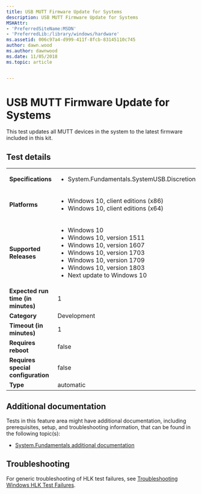 ```yaml
---
title: USB MUTT Firmware Update for Systems
description: USB MUTT Firmware Update for Systems
MSHAttr:
- 'PreferredSiteName:MSDN'
- 'PreferredLib:/library/windows/hardware'
ms.assetid: 006c97a4-d999-411f-8fcb-83145110c745
author: dawn.wood
ms.author: dawnwood
ms.date: 11/05/2018
ms.topic: article


---
```


# <span id="p_hlk_test.f5a4695e-52ca-42ab-bb38-a4c1ca939e21"></span>USB MUTT Firmware Update for Systems


This test updates all MUTT devices in the system to the latest firmware included in this kit.

## Test details

|||
|---|---|
| **Specifications**  | <ul><li>System.Fundamentals.SystemUSB.Discretional</li></ul> |  
| **Platforms**   | <ul><li>Windows 10, client editions (x86)</li><li>Windows 10, client editions (x64)</li></ul> |
| **Supported Releases** | <ul><li>Windows 10</li><li>Windows 10, version 1511</li><li>Windows 10, version 1607</li><li>Windows 10, version 1703</li><li>Windows 10, version 1709</li><li>Windows 10, version 1803</li><li>Next update to Windows 10</li></ul> |
|**Expected run time (in minutes)**| 1 |
|**Category**| Development |
|**Timeout (in minutes)**| 1 |
|**Requires reboot**| false |
|**Requires special configuration**| false |
|**Type**| automatic |



## <span id="Additional_documentation"></span><span id="additional_documentation"></span><span id="ADDITIONAL_DOCUMENTATION"></span>Additional documentation


Tests in this feature area might have additional documentation, including prerequisites, setup, and troubleshooting information, that can be found in the following topic(s):

-   [System.Fundamentals additional documentation](system-fundamentals-additional-documentation.md)

## <span id="Troubleshooting"></span><span id="troubleshooting"></span><span id="TROUBLESHOOTING"></span>Troubleshooting


For generic troubleshooting of HLK test failures, see [Troubleshooting Windows HLK Test Failures](../user/troubleshooting-windows-hlk-test-failures.md).










